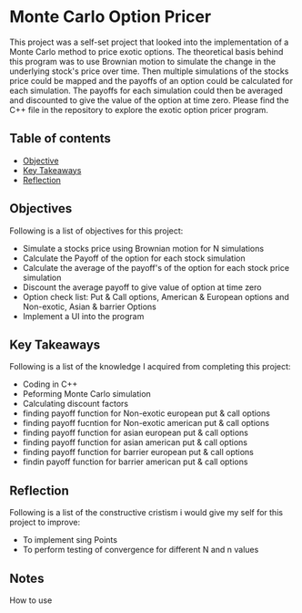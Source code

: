 # Monte Carlo Option Pricer

This project was a self-set project that looked into the implementation of a Monte Carlo method to price exotic options. The theoretical basis behind this program was to use Brownian motion to simulate the change in the underlying stock's price over time. Then multiple simulations of the stocks price could be mapped and the payoffs of an option could be calculated for each simulation. The payoffs for each simulation could then be averaged and discounted to give the value of the option at time zero. Please find the C++ file in the repository to explore the exotic option pricer program.

## Table of contents
* [Objective](#objective)
* [Key Takeaways](#key_takeaways)
* [Reflection](#reflection)

## Objectives
Following is a list of objectives for this project:
- Simulate a stocks price using Brownian motion for N simulations
- Calculate the Payoff of the option for each stock simulation
- Calculate the average of the payoff's of the option for each stock price simulation
- Discount the average payoff to give value of option at time zero
- Option check list: Put & Call options, American & European options and Non-exotic, Asian & barrier Options
- Implement a UI into the program
	
## Key Takeaways
Following is a list of the knowledge I acquired from completing this project:
- Coding in C++
- Peforming Monte Carlo simulation
- Calculating discount factors
- finding payoff function for Non-exotic european put & call options
- finding payoff fucntion for Non-exotic american put & call options
- finding payoff function for asian european put & call options
- finding payoff function for asian american put & call options
- finding payoff function for barrier european put & call options
- findin payoff function for barrier american put & call options

## Reflection
Following is a list of the constructive cristism i would give my self for this project to improve:
- To implement sing Points
- To perform testing of convergence for different N and n values

## Notes
How to use
